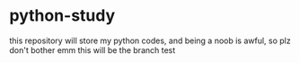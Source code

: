 # python-study
this repository will store my python codes, and being a noob is awful, so plz don't bother
emm this will be the branch test
